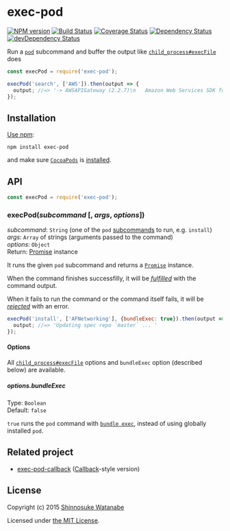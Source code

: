 # exec-pod

[![NPM version](https://img.shields.io/npm/v/exec-pod.svg)](https://www.npmjs.com/package/exec-pod)
[![Build Status](https://travis-ci.org/shinnn/exec-pod.svg?branch=master)](https://travis-ci.org/shinnn/exec-pod)
[![Coverage Status](https://img.shields.io/coveralls/shinnn/exec-pod.svg)](https://coveralls.io/github/shinnn/exec-pod)
[![Dependency Status](https://david-dm.org/shinnn/exec-pod.svg)](https://david-dm.org/shinnn/exec-pod)
[![devDependency Status](https://david-dm.org/shinnn/exec-pod/dev-status.svg)](https://david-dm.org/shinnn/exec-pod#info=devDependencies)

Run a [`pod`](https://github.com/CocoaPods/CocoaPods#cocoapods-the-cocoa-dependency-manager) subcommand and buffer the output like [`child_process#execFile`][execfile] does

```javascript
const execPod = require('exec-pod');

execPod('search', ['AWS']).then(output => {
  output; //=> '-> AWSAPIGateway (2.2.7)\n   Amazon Web Services SDK for iOS ...'
});
```

## Installation

[Use npm](https://docs.npmjs.com/cli/install):

```
npm install exec-pod
```

and make sure [`CocoaPods`](https://rubygems.org/gems/cocoapods/versions/0.39.0) is [installed](https://guides.cocoapods.org/using/getting-started.html#installation).

## API

```javascript
const execPod = require('exec-pod');
```

### execPod(*subcommand* [, *args*, *options*])

*subcommand*: `String` (one of the `pod` [subcommands](https://guides.cocoapods.org/terminal/commands.html) to run, e.g. `install`)  
*args*: `Array` of strings (arguments passed to the command)  
*options*: `Object`  
Return: [Promise](http://www.ecma-international.org/ecma-262/6.0/#sec-promise-executor) instance

It runs the given `pod` subcommand and returns a [`Promise`](https://developer.mozilla.org/docs/Web/JavaScript/Reference/Global_Objects/Promise) instance.

When the command finishes successfilly, it will be [*fulfilled*](https://promisesaplus.com/#point-26) with the command output.

When it fails to run the command or the command itself fails, it will be [*rejected*](https://promisesaplus.com/#point-30) with an error.

```javascript
execPod('install', ['AFNetworking'], {bundleExec: true}).then(output => {
  output; //=> 'Updating spec repo `master` ... '
});
```

#### Options

All [`child_process#execFile`][execfile] options and `bundleExec` option (described below) are available.

##### options.bundleExec

Type: `Boolean`  
Default: `false`

`true` runs the `pod` command with [`bundle exec`](http://bundler.io/man/bundle-exec.1.html), instead of using globally installed `pod`.

## Related project

* [exec-pod-callback](https://github.com/shinnn/exec-pod-callback) ([Callback](http://thenodeway.io/posts/understanding-error-first-callbacks/)-style version)

## License

Copyright (c) 2015 [Shinnosuke Watanabe](https://github.com/shinnn)

Licensed under [the MIT License](./LICENSE).

[execfile]: https://nodejs.org/api/child_process.html#child_process_child_process_fork_modulepath_args_options
